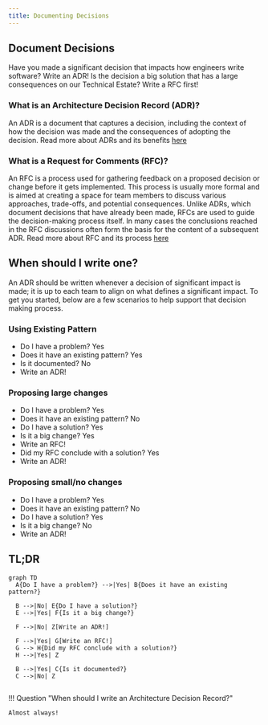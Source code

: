 ```yaml
---
title: Documenting Decisions
---
```


## Document Decisions

Have you made a significant decision that impacts how engineers write software? Write an ADR! Is the decision a big solution that has a large consequences on our Technical Estate? Write a RFC first!

### What is an Architecture Decision Record (ADR)?

An ADR is a document that captures a decision, including the context of how the decision was made and the consequences of adopting the decision. Read more about ADRs and its benefits [here](Architectural-Decision-Records.md)

### What is a Request for Comments (RFC)?

An RFC is a process used for gathering feedback on a proposed decision or change before it gets implemented. This process is usually more formal and is aimed at creating a space for team members to discuss various approaches, trade-offs, and potential consequences. Unlike ADRs, which document decisions that have already been made, RFCs are used to guide the decision-making process itself. In many cases the conclusions reached in the RFC discussions often form the basis for the content of a subsequent ADR. Read more about RFC and its process [here](Request-for-Comments.md)

## When should I write one?

An ADR should be written whenever a decision of significant impact is made; it is up to each team to align on what defines a significant impact. To get you started, below are a few scenarios to help support that decision making process.

### Using Existing Pattern

- Do I have a problem? Yes
- Does it have an existing pattern? Yes
- Is it documented? No
- Write an ADR!

### Proposing large changes

- Do I have a problem? Yes
- Does it have an existing pattern? No
- Do I have a solution? Yes
- Is it a big change? Yes
- Write an RFC!
- Did my RFC conclude with a solution? Yes
- Write an ADR!

### Proposing small/no changes

- Do I have a problem? Yes
- Does it have an existing pattern? No
- Do I have a solution? Yes
- Is it a big change? No
- Write an ADR!

## TL;DR

```mermaid
graph TD
  A{Do I have a problem?} -->|Yes| B{Does it have an existing pattern?}
  
  B -->|No| E{Do I have a solution?}
  E -->|Yes| F{Is it a big change?}
  
  F -->|No| Z[Write an ADR!]
  
  F -->|Yes| G[Write an RFC!]
  G --> H{Did my RFC conclude with a solution?}
  H -->|Yes| Z
  
  B -->|Yes| C{Is it documented?}
  C -->|No| Z


```

!!! Question "When should I write an Architecture Decision Record?"

    Almost always!
